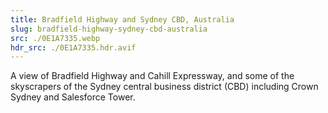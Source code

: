 ```yaml
---
title: Bradfield Highway and Sydney CBD, Australia
slug: bradfield-highway-sydney-cbd-australia
src: ./0E1A7335.webp
hdr_src: ./0E1A7335.hdr.avif
---
```


A view of Bradfield Highway and Cahill Expressway, and some of the skyscrapers
of the Sydney central business district (CBD) including Crown Sydney and
Salesforce Tower.
